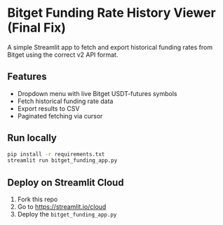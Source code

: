 
# Bitget Funding Rate History Viewer (Final Fix)

A simple Streamlit app to fetch and export historical funding rates from Bitget using the correct v2 API format.

## Features

- Dropdown menu with live Bitget USDT-futures symbols
- Fetch historical funding rate data
- Export results to CSV
- Paginated fetching via cursor

## Run locally

```bash
pip install -r requirements.txt
streamlit run bitget_funding_app.py
```

## Deploy on Streamlit Cloud

1. Fork this repo
2. Go to https://streamlit.io/cloud
3. Deploy the `bitget_funding_app.py`
